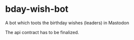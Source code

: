 # bday-wish-bot
A bot which toots the birthday wishes (leaders) in Mastodon

The api contract has to be finalized.
